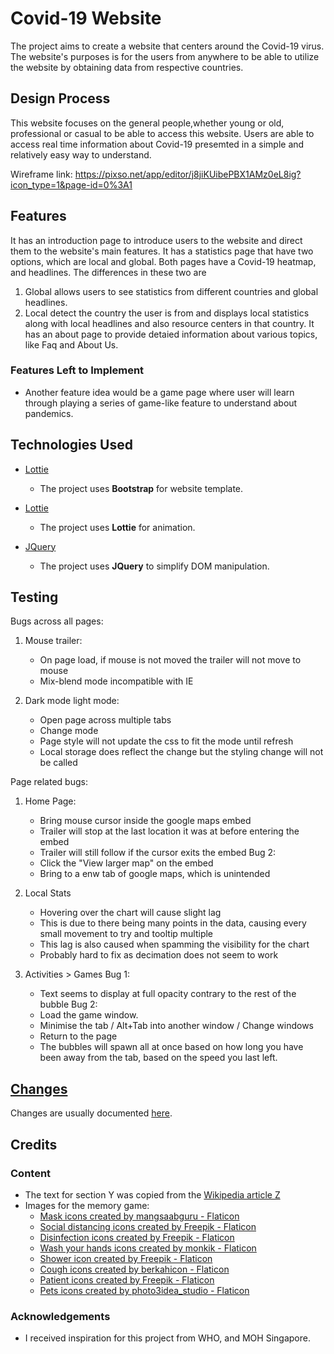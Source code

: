 # Covid-19 Website
The project aims to create a website that centers around the Covid-19 virus. The website's purposes is for the users from anywhere to be able to utilize the website by obtaining data from respective countries. 
 
## Design Process
This website focuses on the general people,whether young or old, professional or casual to be able to access this website. Users are able to access real time information about Covid-19 presemted in a simple and relatively easy way to understand. 

Wireframe link:
https://pixso.net/app/editor/j8jiKUibePBX1AMz0eL8ig?icon_type=1&page-id=0%3A1

## Features

 It has an introduction page to introduce users to the website and direct them to the website's main features.
 It has a statistics page that have two options, which are local and global. Both pages have a Covid-19 heatmap, and headlines. The differences in these two are 
 1. Global allows users to see statistics from different countries and global headlines.
 2. Local detect the country the user is from and displays local statistics along with local headlines and also resource centers in that country.
 It has an about page to provide detaied information about various topics, like Faq and About Us.

### Features Left to Implement
- Another feature idea would be a game page where user will learn through playing a series of game-like feature to understand about pandemics.

## Technologies Used
- [Lottie](https://bootstrap.com)
    - The project uses **Bootstrap** for website template.

- [Lottie](https://lottie.com)
    - The project uses **Lottie** for animation.

- [JQuery](https://jquery.com)
    - The project uses **JQuery** to simplify DOM manipulation.


## Testing

Bugs across all pages:

1. Mouse trailer:
    - On page load, if mouse is not moved the trailer will not move to mouse
    - Mix-blend mode incompatible with IE

2. Dark mode light mode:
    - Open page across multiple tabs
    - Change mode
    - Page style will not update the css to fit the mode until refresh
    - Local storage does reflect the change but the styling change will not be called

Page related bugs:

1. Home Page:
    - Bring mouse cursor inside the google maps embed
    - Trailer will stop at the last location it was at before entering the embed
    - Trailer will still follow if the cursor exits the embed
    Bug 2:
    - Click the "View larger map" on the embed
    - Bring to a enw tab of google maps, which is unintended

2. Local Stats
    - Hovering over the chart will cause slight lag
    - This is due to there being many points in the data, causing every small movement to try and tooltip multiple
    - This lag is also caused when spamming the visibility for the chart
    - Probably hard to fix as decimation does not seem to work

3. Activities > Games
    Bug 1:
    - Text seems to display at full opacity contrary to the rest of the bubble
    Bug 2:
    - Load the game window.
    - Minimise the tab / Alt+Tab into another window / Change windows
    - Return to the page
    - The bubbles will spawn all at once based on how long you have been away from the tab, based on the speed you last left.

## [Changes](PatchNotes.md) 
Changes are usually documented [here](PatchNotes.md).
## Credits

### Content
- The text for section Y was copied from the [Wikipedia article Z](https://en.wikipedia.org/wiki/Z)
- Images for the memory game:
    - [Mask icons created by mangsaabguru - Flaticon](https://www.flaticon.com/free-icons/mask)
    - [Social distancing icons created by Freepik - Flaticon](https://www.flaticon.com/free-icons/social-distancing)
    - [Disinfection icons created by Freepik - Flaticon](https://www.flaticon.com/free-icons/disinfection)
    - [Wash your hands icons created by monkik - Flaticon](https://www.flaticon.com/free-icons/wash-your-hands)
    - [Shower icon created by Freepik - Flaticon](https://www.flaticon.com/free-icons/furniture-and-household)
    - [Cough icons created by berkahicon - Flaticon](https://www.flaticon.com/free-icons/cough)
    - [Patient icons created by Freepik - Flaticon](https://www.flaticon.com/free-icons/patient)
    - [Pets icons created by photo3idea_studio - Flaticon](https://www.flaticon.com/free-icons/pets)
### Acknowledgements

- I received inspiration for this project from WHO, and MOH Singapore.

